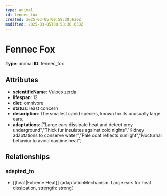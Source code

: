 ```yaml
---
type: animal
id: fennec_fox
created: 2025-03-05T00:58:30.630Z
modified: 2025-03-05T00:58:30.630Z
---
```


# Fennec Fox

**Type**: animal
**ID**: fennec_fox

## Attributes

- **scientificName**: Vulpes zerda
- **lifespan**: 12
- **diet**: omnivore
- **status**: least concern
- **description**: The smallest canid species, known for its unusually large ears.
- **adaptations**: ["Large ears dissipate heat and detect prey underground","Thick fur insulates against cold nights","Kidney adaptations to conserve water","Pale coat reflects sunlight","Nocturnal behavior to avoid daytime heat"]

## Relationships

### adapted_to

- [[heat|Extreme Heat]] (adaptationMechanism: Large ears for heat dissipation, strength: strong)

